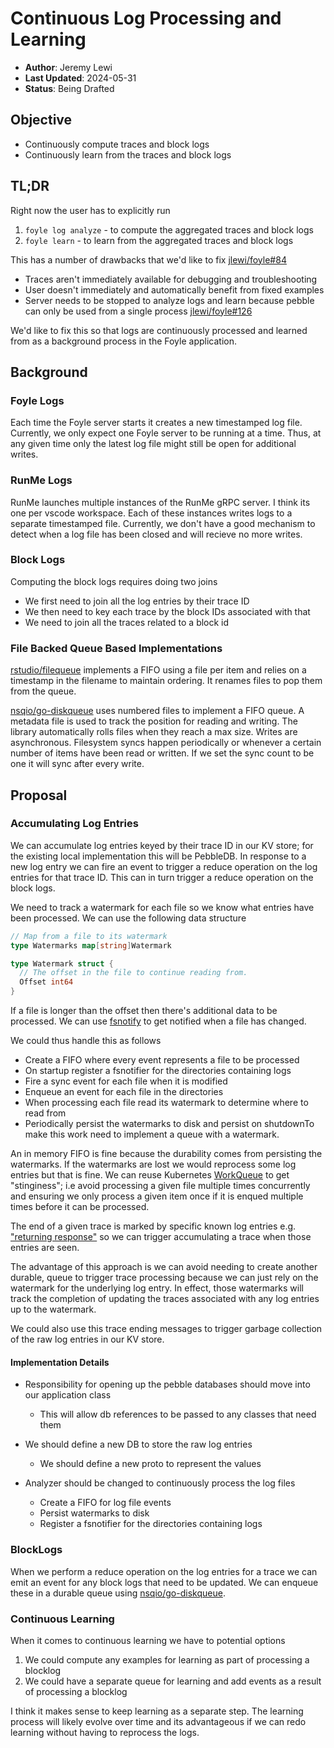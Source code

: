 # Continuous Log Processing and Learning

* **Author**: Jeremy Lewi
* **Last Updated**: 2024-05-31
* **Status**: Being Drafted

## Objective

* Continuously compute traces and block logs
* Continuously learn from the traces and block logs

## TL;DR

Right now the user has to explicitly run

  1. `foyle log analyze` - to compute the aggregated traces and block logs
  1. `foyle learn` - to learn from the aggregated traces and block logs

This has a number of drawbacks that we'd like to fix [jlewi/foyle#84](https://github.com/jlewi/foyle/issues/84)

* Traces aren't immediately available for debugging and troubleshooting
* User doesn't immediately and automatically benefit from fixed examples
* Server needs to be stopped to analyze logs and learn because pebble can only be used 
  from a single process [jlewi/foyle#126](https://github.com/jlewi/foyle/issues/126)

We'd like to fix this so that logs are continuously processed and learned from as a background
process in the Foyle application. 

## Background

### Foyle Logs

Each time the Foyle server starts it creates a new timestamped log file. 
Currently, we only expect one Foyle server to be running at a time. 
Thus, at any given time only the latest log file might still be open for additional writes.

### RunMe Logs

RunMe launches multiple instances of the RunMe gRPC server. I think its one per vscode workspace.
Each of these instances writes logs to a separate timestamped file.
Currently, we don't have a good mechanism to detect when a log file has been closed and will recieve no more
writes.

### Block Logs

Computing the block logs requires doing two joins

* We first need to join all the log entries by their trace ID
* We then need to key each trace by the block IDs associated with that
* We need to join all the traces related to a block id 

### File Backed Queue Based Implementations

[rstudio/filequeue](https://github.com/rstudio/filequeue/blob/main/filequeue.go) implements a FIFO using a file per item 
and relies on a timestamp in the filename to maintain ordering. It renames files to pop them from the queue.

[nsqio/go-diskqueue](https://github.com/nsqio/go-diskqueue/blob/master/diskqueue.go) uses numbered files to implement 
a FIFO queue. A metadata file is used to track the position for reading and writing. The library automatically
rolls files when they reach a max size. Writes are asynchronous. Filesystem syncs happen periodically or whenever
a certain number of items have been read or written. If we set the sync count to be one it will sync after every write.


## Proposal 

### Accumulating Log Entries

We can accumulate log entries keyed by their trace ID in our KV store; for the existing local implementation this will be 
PebbleDB. In response to a new log entry we can fire an event to trigger a reduce operation on the log entries for that 
trace ID. This can in turn trigger a reduce operation on the block logs.

We need to track a watermark for each file so we know what entries have been processed. We can use the following
data structure

```go
// Map from a file to its watermark
type Watermarks map[string]Watermark

type Watermark struct {  
  // The offset in the file to continue reading from.
  Offset int64
}
```

If a file is longer than the offset then there's additional data to be processed. We can use 
[fsnotify](https://github.com/fsnotify/fsnotify) to get notified when a file has changed.

We could thus handle this as follows
* Create a FIFO where every event represents a file to be processed
* On startup register a fsnotifier for the directories containing logs
* Fire a sync event for each file when it is modified
* Enqueue an event for each file in the directories 
* When processing each file read its watermark to determine where to read from
* Periodically persist the watermarks to disk and persist on shutdownTo make this work need to implement a queue with a watermark. 

An in memory FIFO is fine because the durability comes from persisting the watermarks. If the watermarks
are lost we would reprocess some log entries but that is fine. We can reuse Kubernetes 
[WorkQueue](https://pkg.go.dev/k8s.io/client-go/util/workqueue)  to get "stinginess"; i.e 
avoid processing a given file multiple times concurrently and ensuring we only process a given item once if
it is enqued multiple times before it can be processed.

The end of a given trace is marked by specific known log entries e.g. 
["returning response"](https://github.com/jlewi/foyle/blob/e2da53a6e1c04f6bd87414c3aa8c2e37d3cac6c1/app/pkg/agent/agent.go#L114)
so we can trigger accumulating a trace when those entries are seen.

The advantage of this approach is we can avoid needing to create another durable, queue to trigger
trace processing because we can just rely on the watermark for the underlying log entry. In effect,
those watermarks will track the completion of updating the traces associated with any log entries up to
the watermark.

We could also use this trace ending messages to trigger garbage collection of the raw log entries in our KV store.

#### Implementation Details

* Responsibility for opening up the pebble databases should move into our application class 
  * This will allow db references to be passed to any classes that need them

* We should define a new DB to store the raw log entries
  * We should define a new proto to represent the values
* Analyzer should be changed to continuously process the log files
  * Create a FIFO for log file events
  * Persist watermarks to disk
  * Register a fsnotifier for the directories containing logs

### BlockLogs

When we perform a reduce operation on the log entries for a trace we can emit an event for any block logs that need to be
updated. We can enqueue these in a durable queue using 
[nsqio/go-diskqueue](https://github.com/nsqio/go-diskqueue/blob/master/diskqueue.go).

### Continuous Learning

When it comes to continuous learning we have to potential options

1. We could compute any examples for learning as part of processing a blocklog
2. We could have a separate queue for learning and add events as a result of processing a blocklog

I think it makes sense to keep learning as a separate step. The learning process will likely evolve over time and
its advantageous if we can redo learning without having to reprocess the logs.









